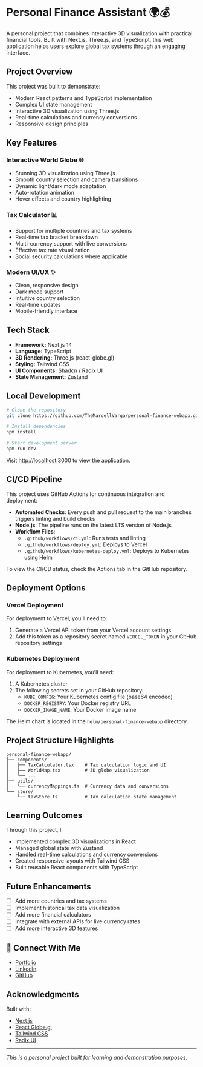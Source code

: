 # Personal Finance Assistant 🌍💰

A personal project that combines interactive 3D visualization with practical financial tools. Built with Next.js, Three.js, and TypeScript, this web application helps users explore global tax systems through an engaging interface.

<!-- ![Application Screenshot]
[Add a screenshot or GIF of your application in action] -->

## Project Overview

This project was built to demonstrate:
- Modern React patterns and TypeScript implementation
- Complex UI state management
- Interactive 3D visualization using Three.js
- Real-time calculations and currency conversions
- Responsive design principles

## Key Features

### Interactive World Globe 🌐
- Stunning 3D visualization using Three.js
- Smooth country selection and camera transitions
- Dynamic light/dark mode adaptation
- Auto-rotation animation
- Hover effects and country highlighting

### Tax Calculator 📊
- Support for multiple countries and tax systems
- Real-time tax bracket breakdown
- Multi-currency support with live conversions
- Effective tax rate visualization
- Social security calculations where applicable

### Modern UI/UX ✨
- Clean, responsive design
- Dark mode support
- Intuitive country selection
- Real-time updates
- Mobile-friendly interface

## Tech Stack

- **Framework:** Next.js 14
- **Language:** TypeScript
- **3D Rendering:** Three.js (react-globe.gl)
- **Styling:** Tailwind CSS
- **UI Components:** Shadcn / Radix UI
- **State Management:** Zustand

## Local Development

```bash
# Clone the repository
git clone https://github.com/TheMarcellVarga/personal-finance-webapp.git

# Install dependencies
npm install

# Start development server
npm run dev
```

Visit [http://localhost:3000](http://localhost:3000) to view the application.

## CI/CD Pipeline

This project uses GitHub Actions for continuous integration and deployment:

- **Automated Checks**: Every push and pull request to the main branches triggers linting and build checks
- **Node.js**: The pipeline runs on the latest LTS version of Node.js
- **Workflow Files**: 
  - `.github/workflows/ci.yml`: Runs tests and linting
  - `.github/workflows/deploy.yml`: Deploys to Vercel
  - `.github/workflows/kubernetes-deploy.yml`: Deploys to Kubernetes using Helm

To view the CI/CD status, check the Actions tab in the GitHub repository.

## Deployment Options

### Vercel Deployment

For deployment to Vercel, you'll need to:
1. Generate a Vercel API token from your Vercel account settings
2. Add this token as a repository secret named `VERCEL_TOKEN` in your GitHub repository settings

### Kubernetes Deployment

For deployment to Kubernetes, you'll need:
1. A Kubernetes cluster
2. The following secrets set in your GitHub repository:
   - `KUBE_CONFIG`: Your Kubernetes config file (base64 encoded)
   - `DOCKER_REGISTRY`: Your Docker registry URL
   - `DOCKER_IMAGE_NAME`: Your Docker image name

The Helm chart is located in the `helm/personal-finance-webapp` directory.

## Project Structure Highlights

```
personal-finance-webapp/
├── components/
│   ├── TaxCalculator.tsx    # Tax calculation logic and UI
│   ├── WorldMap.tsx         # 3D globe visualization
│   └── ...
├── utils/
│   └── currencyMappings.ts  # Currency data and conversions
└── store/
    └── taxStore.ts          # Tax calculation state management
```

## Learning Outcomes

Through this project, I:
- Implemented complex 3D visualizations in React
- Managed global state with Zustand
- Handled real-time calculations and currency conversions
- Created responsive layouts with Tailwind CSS
- Built reusable React components with TypeScript

## Future Enhancements

- [ ] Add more countries and tax systems
- [ ] Implement historical tax data visualization
- [ ] Add more financial calculators
- [ ] Integrate with external APIs for live currency rates
- [ ] Add more interactive 3D features

## 🔗 Connect With Me

- [Portfolio](https://marcellvarga.com)
- [LinkedIn](https://www.linkedin.com/in/marcellvarga/)
- [GitHub](https://github.com/TheMarcellVarga)

## Acknowledgments

Built with:
- [Next.js](https://nextjs.org/)
- [React Globe.gl](https://github.com/vasturiano/react-globe.gl)
- [Tailwind CSS](https://tailwindcss.com/)
- [Radix UI](https://www.radix-ui.com/)


---

*This is a personal project built for learning and demonstration purposes.*